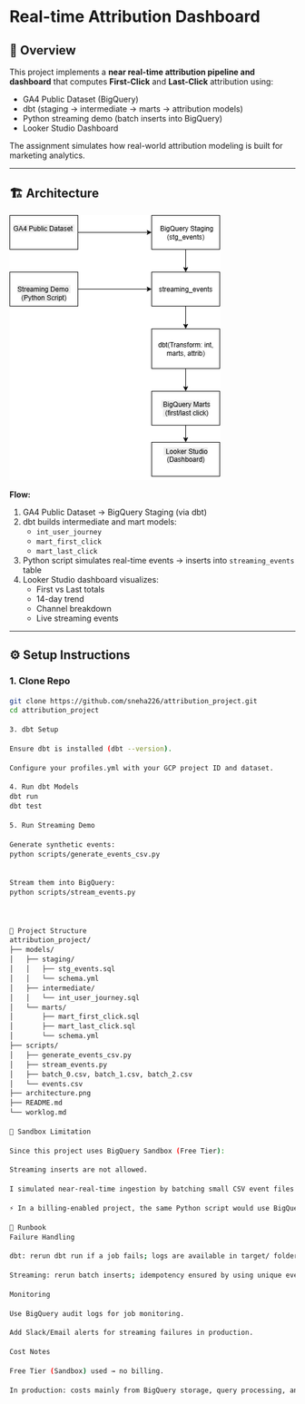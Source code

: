 # Real-time Attribution Dashboard

## 📌 Overview
This project implements a **near real-time attribution pipeline and dashboard** that computes **First-Click** and **Last-Click** attribution using:
- GA4 Public Dataset (BigQuery)
- dbt (staging → intermediate → marts → attribution models)
- Python streaming demo (batch inserts into BigQuery)
- Looker Studio Dashboard

The assignment simulates how real-world attribution modeling is built for marketing analytics.

---

## 🏗️ Architecture
![Architecture Diagram](architecture.png)

**Flow:**
1. GA4 Public Dataset → BigQuery Staging (via dbt)
2. dbt builds intermediate and mart models:
   - `int_user_journey`
   - `mart_first_click`
   - `mart_last_click`
3. Python script simulates real-time events → inserts into `streaming_events` table
4. Looker Studio dashboard visualizes:
   - First vs Last totals
   - 14-day trend
   - Channel breakdown
   - Live streaming events

---

## ⚙️ Setup Instructions

### 1. Clone Repo
```bash
git clone https://github.com/sneha226/attribution_project.git
cd attribution_project

3. dbt Setup

Ensure dbt is installed (dbt --version).

Configure your profiles.yml with your GCP project ID and dataset.

4. Run dbt Models
dbt run
dbt test

5. Run Streaming Demo

Generate synthetic events:
python scripts/generate_events_csv.py


Stream them into BigQuery:
python scripts/stream_events.py



📂 Project Structure
attribution_project/
├── models/
│   ├── staging/
│   │   ├── stg_events.sql
│   │   └── schema.yml
│   ├── intermediate/
│   │   └── int_user_journey.sql
│   └── marts/
│       ├── mart_first_click.sql
│       ├── mart_last_click.sql
│       └── schema.yml
├── scripts/
│   ├── generate_events_csv.py
│   ├── stream_events.py
│   ├── batch_0.csv, batch_1.csv, batch_2.csv
│   └── events.csv
├── architecture.png
├── README.md
└── worklog.md

🚨 Sandbox Limitation

Since this project uses BigQuery Sandbox (Free Tier):

Streaming inserts are not allowed.

I simulated near-real-time ingestion by batching small CSV event files (batch_0.csv, batch_1.csv, batch_2.csv) into BigQuery.

⚡ In a billing-enabled project, the same Python script would use BigQuery’s insert_rows_json API for live streaming.

📒 Runbook
Failure Handling

dbt: rerun dbt run if a job fails; logs are available in target/ folder.

Streaming: rerun batch inserts; idempotency ensured by using unique event IDs.

Monitoring

Use BigQuery audit logs for job monitoring.

Add Slack/Email alerts for streaming failures in production.

Cost Notes

Free Tier (Sandbox) used → no billing.

In production: costs mainly from BigQuery storage, query processing, and streaming inserts.



